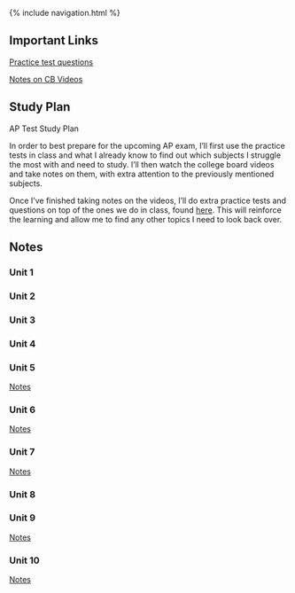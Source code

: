 {% include navigation.html %}

## Important Links

[Practice test questions](https://apcentral.collegeboard.org/courses/ap-computer-science-a/exam/past-exam-questions)

[Notes on CB Videos](https://docs.google.com/document/d/1EKNbZsHvQ8kusJU4IEqVrw9UcIpYzHaJNNrBwNbfsPo/edit?usp=sharing)

## Study Plan
AP Test Study Plan

In order to best prepare for the upcoming AP exam, I’ll first use the practice tests in class and what I already know to find out which subjects I struggle the most with and need to study.  I’ll then watch the college board videos and take notes on them, with extra attention to the previously mentioned subjects.

Once I’ve finished taking notes on the videos, I’ll do extra practice tests and questions on top of the ones we do in class, found [here](https://apcentral.collegeboard.org/courses/ap-computer-science-a/exam/past-exam-questions).  This will reinforce the learning and allow me to find any other topics I need to look back over.

## Notes

### Unit 1

### Unit 2

### Unit 3

### Unit 4

### Unit 5
[Notes](https://docs.google.com/document/d/1EKNbZsHvQ8kusJU4IEqVrw9UcIpYzHaJNNrBwNbfsPo/edit#bookmark=kix.yfu1i6mbbfa)

### Unit 6
[Notes](https://docs.google.com/document/d/1EKNbZsHvQ8kusJU4IEqVrw9UcIpYzHaJNNrBwNbfsPo/edit#bookmark=kix.in7wk0f3tjdm)

### Unit 7
[Notes](https://docs.google.com/document/d/1EKNbZsHvQ8kusJU4IEqVrw9UcIpYzHaJNNrBwNbfsPo/edit#bookmark=kix.43crj9n7u9tf)

### Unit 8

### Unit 9
[Notes](https://docs.google.com/document/d/1EKNbZsHvQ8kusJU4IEqVrw9UcIpYzHaJNNrBwNbfsPo/edit#bookmark=kix.qqmf9ccnn9kg)

### Unit 10
[Notes](https://docs.google.com/document/d/1EKNbZsHvQ8kusJU4IEqVrw9UcIpYzHaJNNrBwNbfsPo/edit#bookmark=kix.2suyp1nruvq7)
